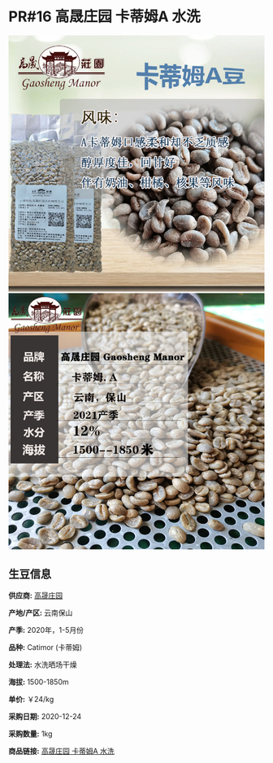 # PR#16 高晟庄园 卡蒂姆A 水洗

![Image](res/1.jpeg)
![Image](res/2.jpeg)

## 生豆信息

**供应商:** [高晟庄园](https://shop127100694.taobao.com/?spm=2013.1.1000126.3.4b27548aedY4jC)

**产地/产区:** 云南保山

**产季:** 2020年，1-5月份

**品种:** Catimor (卡蒂姆)

**处理法:** 水洗晒场干燥

**海拔:** 1500-1850m

**单价:** ￥24/kg

**采购日期:** 2020-12-24

**采购数量:** 1kg

**商品链接:** [高晟庄园 卡蒂姆A 水洗](https://item.taobao.com/item.htm?spm=a1z09.2.0.0.5bd52e8dTi51RC&id=551808487537&_u=sdd632b11)
